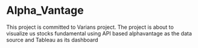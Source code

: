 # Alpha_Vantage
This project is committed to Varians project. The project is about to visualize us stocks fundamental using API based alphavantage as the data source and Tableau as its dashboard
